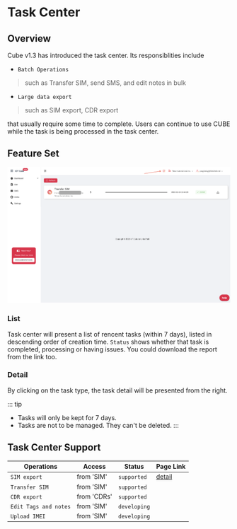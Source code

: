 # Task Center <Badge type="tip" text=">1.3"/>

## Overview
Cube v1.3 has introduced the task center. Its responsiblities include
* `Batch Operations`
> such as Transfer SIM, send SMS, and edit notes in bulk
* `Large data export`
> such as SIM export, CDR export

that usually require some time to complete. Users can continue to use CUBE while the task is being processed in the task center.


## Feature Set
![task](/taskcenter.png)
 

### List
Task center will present a list of rencent tasks (within 7 days), listed in descending order of creation time. `Status` shows whether that task is completed, processing or having issues. You could download the report from the link too.

### Detail 
By clicking on the task type, the task detail will be presented from the right. 


::: tip
- Tasks will only be kept for 7 days.
- Tasks are not to be managed. They can't be deleted.
:::

## Task Center Support
| Operations        |  Access           | Status  | Page Link |
| ------------- |-------------| -----|---|
| `SIM export`     | from 'SIM' | `supported` | [detail](/sim/transfer) |
|`Transfer SIM`| from 'SIM' | `supported`|
|`CDR export`| from 'CDRs' | `supported` |
|`Edit Tags and notes`| from 'SIM' | `developing` | |
|`Upload IMEI` | from 'SIM' | `developing` | |

